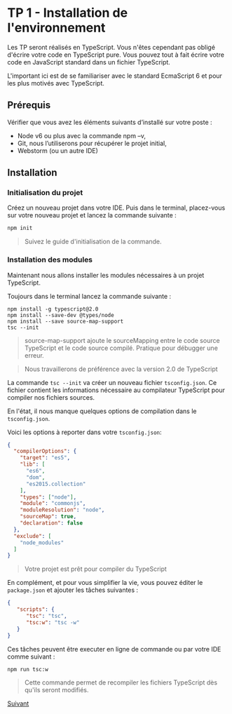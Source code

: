 # TP 1 - Installation de l'environnement

Les TP seront réalisés en TypeScript. Vous n'êtes cependant pas obligé d'écrire votre code en TypeScript pure. 
Vous pouvez tout à fait écrire votre code en JavaScript standard dans un fichier TypeScript.

L'important ici est de se familiariser avec le standard EcmaScript 6 et pour les plus motivés avec TypeScript.

## Prérequis

Vérifier que vous avez les éléments suivants d’installé sur votre poste :

* Node v6 ou plus avec la commande npm –v,
* Git, nous l’utiliserons pour récupérer le projet initial,
* Webstorm (ou un autre IDE)

## Installation
### Initialisation du projet

Créez un nouveau projet dans votre IDE. Puis dans le terminal, placez-vous sur votre nouveau projet et lancez la commande suivante :

```bash
npm init
```

> Suivez le guide d'initialisation de la commande.

### Installation des modules

Maintenant nous allons installer les modules nécessaires à un projet TypeScript.

Toujours dans le terminal lancez la commande suivante :

```
npm install -g typescript@2.0
npm install --save-dev @types/node
npm install --save source-map-support
tsc --init
```
> source-map-support ajoute le sourceMapping entre le code source TypeScript et le code source compilé. Pratique pour débugger une erreur.

> Nous travaillerons de préférence avec la version 2.0 de TypeScript

La commande `tsc --init` va créer un nouveau fichier `tsconfig.json`. Ce fichier contient les informations nécessaire 
au compilateur TypeScript pour compiler nos fichiers sources.

En l'état, il nous manque quelques options de compilation dans le `tsconfig.json`.

Voici les options à reporter dans votre `tsconfig.json`: 

```json
{
  "compilerOptions": {
    "target": "es5",
    "lib": [
      "es6",
      "dom",
      "es2015.collection"
    ],
    "types": ["node"],
    "module": "commonjs",
    "moduleResolution": "node",
    "sourceMap": true,
    "declaration": false
  },
  "exclude": [
    "node_modules"
  ]
}
```

> Votre projet est prêt pour compiler du TypeScript

En complément, et pour vous simplifier la vie, vous pouvez éditer le `package.json` 
et ajouter les tâches suivantes :

```json
{
   "scripts": {
      "tsc": "tsc",
      "tsc:w": "tsc -w"
   }
}
```

Ces tâches peuvent être executer en ligne de commande ou par votre IDE comme suivant :

```bash
npm run tsc:w
```
> Cette commande permet de recompiler les fichiers TypeScript dès qu'ils seront modifiés.

[Suivant](https://github.com/NodeAndTyped/labs-nodejs/blob/master/tp2-fs.md)